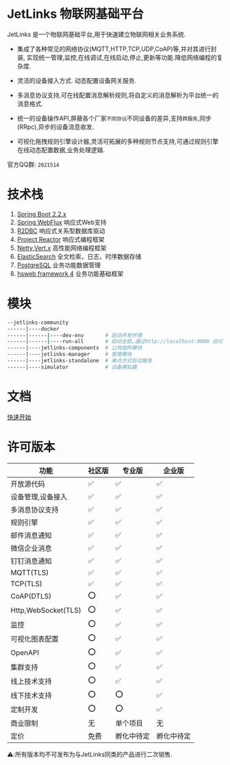 # JetLinks 物联网基础平台

JetLinks 是一个物联网基础平台,用于快速建立物联网相关业务系统.

- 集成了各种常见的网络协议(MQTT,HTTP,TCP,UDP,CoAP)等,并对其进行封装,
实现统一管理,监控,在线调试,在线启动,停止,更新等功能.降低网络编程的复杂度.

- 灵活的设备接入方式. 动态配置设备网关服务.

- 多消息协议支持,可在线配置消息解析规则,将自定义的消息解析为平台统一的消息格式.

- 统一的设备操作API,屏蔽各个厂家`不同协议`不同设备的差异,支持`跨服务`,同步(RRpc),异步的设备消息收发.

- 可视化拖拽规则引擎设计器,灵活可拓展的多种规则节点支持,可通过规则引擎在线动态配置数据,业务处理逻辑.

官方QQ群: `2021514`

# 技术栈

1. [Spring Boot 2.2.x](https://spring.io/projects/spring-boot)
2. [Spring WebFlux](https://spring.io/) 响应式Web支持
3. [R2DBC](https://r2dbc.io/) 响应式关系型数据库驱动
4. [Project Reactor](https://projectreactor.io/) 响应式编程框架
4. [Netty](https://netty.io/),[Vert.x](https://vertx.io/) 高性能网络编程框架
5. [ElasticSearch](https://www.elastic.co/cn/products/enterprise-search) 全文检索，日志，时序数据存储
6. [PostgreSQL](https://www.postgresql.org) 业务功能数据管理
7. [hsweb framework 4](https://github.com/hs-web) 业务功能基础框架

# 模块

```bash
--jetlinks-community
------|----docker
------|------|----dev-env       # 启动开发环境
------|------|----run-all       # 启动全部,通过http://localhost:9000 访问系统.
------|----jetlinks-components  # 公共组件模块
------|----jetlinks-manager     # 管理模块
------|----jetlinks-standalone  # 单点方式启动服务
------|----simulator            # 设备模拟器
```

# 文档

[快速开始](http://doc.jetlinks.cn/user-guide/quick-start.html)

# 许可版本

|  功能  |  社区版   | 专业版  |   企业版  |
| ----   |  ----  |   ----    |   -----   |
| 开放源代码      |  ✅ | ✅ |       ✅     |
| 设备管理,设备接入|  ✅ | ✅ |       ✅     |
| 多消息协议支持|  ✅ | ✅ |       ✅     |
| 规则引擎        |  ✅ |  ✅ |     ✅     |
| 邮件消息通知    |  ✅  |  ✅ |     ✅      |
| 微信企业消息    |  ✅  |  ✅ |     ✅      |
| 钉钉消息通知    |  ✅  |  ✅ |     ✅      |
| MQTT(TLS)    |  ✅  |  ✅ |   ✅   |
| TCP(TLS)     |  ✅  |  ✅ |  ✅    |
| CoAP(DTLS)    |  ⭕  |  ✅ |     ✅       |
| Http,WebSocket(TLS) |  ⭕  |  ✅ |     ✅ |
| 监控     |  ⭕  |  ✅ |  ✅   |
| 可视化图表配置   |  ⭕  |  ✅ |     ✅    |
| OpenAPI    |  ⭕  |  ✅ |     ✅     |
| 集群支持    |  ⭕  |  ✅ |     ✅     |
| 线上技术支持 |  ⭕  |  ✅ |   ✅   |
| 线下技术支持 |  ⭕  |  ⭕ |   ✅   |
| 定制开发   |  ⭕  |  ⭕ |   ✅   |
| 商业限制   |  无  |  单个项目 |   无   |
| 定价   |  免费  |  孵化中待定 |   孵化中待定   |

⚠️:所有版本均不可发布为与JetLinks同类的产品进行二次销售.